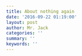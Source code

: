 ```yaml
---
title: About nothing again
date: '2016-09-22 01:19:00'
layout: post
author: Mr. Jack
categories: ''
summary: ''
keywords: ''
---
```

